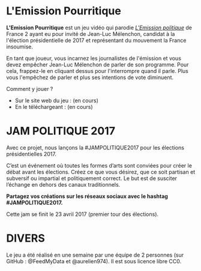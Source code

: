 # L'Emission Pourritique

**L'Emission Pourritique** est un jeu vidéo qui parodie [*L'Emission politique*](https://www.youtube.com/watch?v=Rbo6bGtOxjE) de France 2 ayant eu pour invité de Jean-Luc Mélenchon, candidat à la l'élection présidentielle de 2017 et représentant du mouvement la France insoumise.

En tant que joueur, vous incarnez les journalistes de l'émission et vous devez empêcher Jean-Luc Mélenchon de parler de son programme.
Pour cela, frappez-le en cliquant dessus pour l'interrompre quand il parle. Plus vous l'empêchez de parler et plus ses intentions de vote diminuent.

Comment y jouer ?
- Sur le site web du jeu : (en cours)
- En le téléchargeant : (en cours)

# JAM POLITIQUE 2017

Avec ce projet, nous lançons la #JAMPOLITIQUE2017 pour les élections présidentielles 2017.

C’est un événement où toutes les formes d’arts sont conviées pour créer le débat avant les élections.
Créez ce que vous désirez, que ce soit partisan et subversif ou impartial et politiquement correct.
Le but est de susciter l’échange en dehors des canaux traditionnels.

**Partagez vos créations sur les réseaux sociaux avec le hashtag #JAMPOLITIQUE2017.**

Cette jam se finit le 23 avril 2017 (premier tour des élections).

# DIVERS
Le jeu a été réalisé en une semaine par une équipe de 2 personnes (sur GitHub : @FeedMyData et @aurelien974).
Il est sous licence libre CC0.
